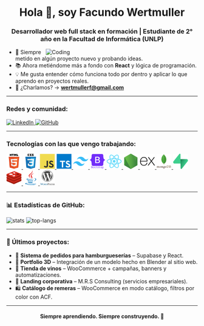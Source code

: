 <h1 align="center">Hola 👋, soy Facundo Wertmuller</h1>
<h3 align="center">Desarrollador web full stack en formación | Estudiante de 2° año en la Facultad de Informática (UNLP)</h3>

<img align="right" alt="Coding" width="400" src="https://c.tenor.com/4D3DhzVOu-oAAAAC/press-any-key-any-key.gif"/>

- 🚀 Siempre metido en algún proyecto nuevo y probando ideas.
- 📚 Ahora metiéndome más a fondo con **React** y lógica de programación.
- 💡 Me gusta entender cómo funciona todo por dentro y aplicar lo que aprendo en proyectos reales.
- 📩 ¿Charlamos? → **wertmullerf@gmail.com**

---

<h3 align="left">Redes y comunidad:</h3>
<p align="left">
  <a href="https://www.linkedin.com/in/facundo-wertmuller/" target="_blank"> <img src="https://cdn.jsdelivr.net/npm/simple-icons@3.13.0/icons/linkedin.svg" alt="LinkedIn" width="40" height="40"/> </a>
  <a href="https://github.com/wertmullerf" target="_blank"> <img src="https://cdn.jsdelivr.net/npm/simple-icons@3.13.0/icons/github.svg" alt="GitHub" width="40" height="40"/> </a>
</p>

---

<h3 align="left">Tecnologías con las que vengo trabajando:</h3>
<p align="left">
  <a href="https://developer.mozilla.org/es/docs/Web/HTML" target="_blank"> <img src="https://raw.githubusercontent.com/devicons/devicon/master/icons/html5/html5-original-wordmark.svg" alt="HTML5" width="40" height="40"/> </a>
  <a href="https://developer.mozilla.org/es/docs/Web/CSS" target="_blank"> <img src="https://raw.githubusercontent.com/devicons/devicon/master/icons/css3/css3-original-wordmark.svg" alt="CSS3" width="40" height="40"/> </a>
  <a href="https://developer.mozilla.org/es/docs/Web/JavaScript" target="_blank"> <img src="https://raw.githubusercontent.com/devicons/devicon/master/icons/javascript/javascript-original.svg" alt="JavaScript" width="40" height="40"/> </a>
  <a href="https://www.typescriptlang.org/" target="_blank"> <img src="https://raw.githubusercontent.com/devicons/devicon/master/icons/typescript/typescript-original.svg" alt="TypeScript" width="40" height="40"/> </a>
  <a href="https://tailwindcss.com/" target="_blank"> <img src="https://raw.githubusercontent.com/devicons/devicon/master/icons/tailwindcss/tailwindcss-plain.svg" alt="Tailwind" width="40" height="40"/> </a>
  <a href="https://getbootstrap.com" target="_blank"> <img src="https://raw.githubusercontent.com/devicons/devicon/master/icons/bootstrap/bootstrap-plain-wordmark.svg" alt="Bootstrap" width="40" height="40"/> </a>
  <a href="https://react.dev/" target="_blank"> <img src="https://raw.githubusercontent.com/devicons/devicon/master/icons/react/react-original.svg" alt="React" width="40" height="40"/> </a>
  <a href="https://nodejs.org/" target="_blank"> <img src="https://raw.githubusercontent.com/devicons/devicon/master/icons/nodejs/nodejs-original.svg" alt="Node.js" width="40" height="40"/> </a>
  <a href="https://expressjs.com/" target="_blank"> <img src="https://raw.githubusercontent.com/devicons/devicon/master/icons/express/express-original.svg" alt="Express.js" width="40" height="40"/> </a>
  <a href="https://www.mongodb.com/" target="_blank"> <img src="https://raw.githubusercontent.com/devicons/devicon/master/icons/mongodb/mongodb-original-wordmark.svg" alt="MongoDB" width="40" height="40"/> </a>
  <a href="https://supabase.com/" target="_blank"> <img src="https://raw.githubusercontent.com/devicons/devicon/master/icons/supabase/supabase-original.svg" alt="Supabase" width="40" height="40"/> </a>
  <a href="https://redis.io/" target="_blank"> <img src="https://raw.githubusercontent.com/devicons/devicon/master/icons/redis/redis-original.svg" alt="Redis" width="40" height="40"/> </a>
  <a href="https://www.java.com/" target="_blank"> <img src="https://raw.githubusercontent.com/devicons/devicon/master/icons/java/java-original.svg" alt="Java" width="40" height="40"/> </a>
  <a href="https://wordpress.org/" target="_blank"> <img src="https://raw.githubusercontent.com/devicons/devicon/master/icons/wordpress/wordpress-original.svg" alt="WordPress" width="40" height="40"/> </a>
</p>

---

<h3 align="left">📊 Estadísticas de GitHub:</h3>

<p align="left">
  <img src="https://github-readme-stats.vercel.app/api?username=wertmullerf&show_icons=true&theme=radical" alt="stats" height="160"/>
  <img src="https://github-readme-stats.vercel.app/api/top-langs/?username=wertmullerf&layout=compact&theme=radical" alt="top-langs" height="160"/>
</p>

---

<h3 align="left">🚧 Últimos proyectos:</h3>

- 🍔 **Sistema de pedidos para hamburgueserías** – Supabase y React.  
- 🎨 **Portfolio 3D** – Integración de un modelo hecho en Blender al sitio web.  
- 🛒 **Tienda de vinos** – WooCommerce + campañas, banners y automatizaciones.  
- 👔 **Landing corporativa** – M.R.S Consulting (servicios empresariales).  
- 🛍️ **Catálogo de remeras** – WooCommerce en modo catálogo, filtros por color con ACF.

---

<h4 align="center">Siempre aprendiendo. Siempre construyendo. 🚀</h4>

